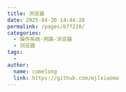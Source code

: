 ```yaml
---
title: 浏览器
date: 2025-04-30 14:44:28
permalink: /pages/b7f220/
categories:
  - 操作系统-网路-浏览器
  - 浏览器
tags:
  - 
author: 
  name: comelong
  link: https://github.com/mjlxiaoma
---
```

